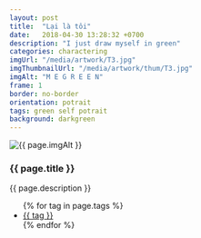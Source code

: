 ```yaml
---
layout: post
title:  "Lại là tôi"
date:   2018-04-30 13:28:32 +0700
description: "I just draw myself in green"
categories: charactering
imgUrl: "/media/artwork/T3.jpg"
imgThumbnailUrl: "/media/artwork/thum/T3.jpg"
imgAlt: "M E G R E E N"
frame: 1
border: no-border
orientation: potrait
tags: green self potrait
background: darkgreen
---
```

<article class="content">
  <div class="wrapper wrapper-img">
    <img id="c" class="pic {{ if page.frame }} {{ "pic-frame" }} {{ endif }}" src="{{ page.imgUrl | absolute_url }}" alt="{{ page.imgAlt }}" style="background-color: {{ page.background }}" />
  </div>
  <h3 class="title">{{ page.title }}</h3>
  <p class="des">{{ page.description }}</p>
  <ul class="tags">
    {% for tag in page.tags %}
      <li><a href="#">{{ tag }}</a></li>
    {% endfor %}
  </ul>
</article>
